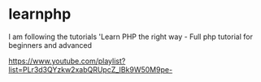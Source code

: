 # learnphp
I am following the tutorials 'Learn PHP the right way - Full php tutorial for beginners and advanced

https://www.youtube.com/playlist?list=PLr3d3QYzkw2xabQRUpcZ_IBk9W50M9pe-
